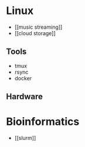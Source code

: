 # Linux
- [[music streaming]]
- [[cloud storage]]
## Tools
- tmux
- rsync
- docker
## Hardware

# Bioinformatics
- [[slurm]]